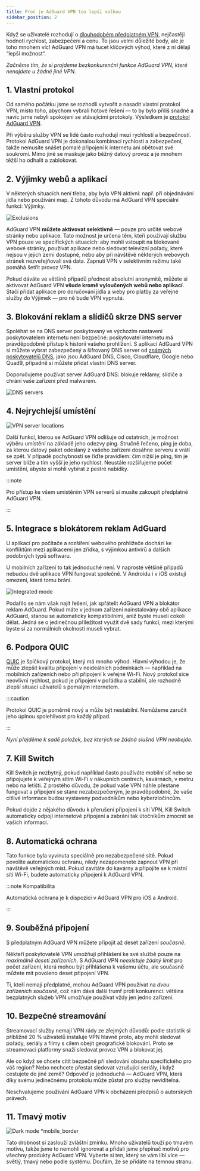 ```yaml
---
title: Proč je AdGuard VPN tou lepší volbou
sidebar_position: 2
---
```


Když se uživatelé rozhodují o [dlouhodobém předplatném VPN](/general/subscription), nejčastěji hodnotí rychlost, zabezpečení a cenu. To jsou velmi důležité body, ale je toho mnohem víc! AdGuard VPN má tucet klíčových výhod, které z ní dělají “lepší možnost“.

*Začněme tím, že si projdeme bezkonkurenční funkce AdGuard VPN, které nenajdete u žádné jiné VPN.*

## 1. Vlastní protokol

Od samého počátku jsme se rozhodli vytvořit a nasadit vlastní protokol VPN, místo toho, abychom vybrali hotové řešení — to by bylo příliš snadné a navíc jsme nebyli spokojeni se stávajícími protokoly. Výsledkem je [protokol AdGuard VPN](/general/adguard-vpn-protocol).

Při výběru služby VPN se lidé často rozhodují mezi rychlostí a bezpečností. Protokol AdGuard VPN je dokonalou kombinací rychlosti a zabezpečení, takže nemusíte snášet pomalé připojení k internetu ani obětovat své soukromí. Mimo jiné se maskuje jako běžný datový provoz a je mnohem těžší ho odhalit a zablokovat.

## 2. Výjimky webů a aplikací

V některých situacích není třeba, aby byla VPN aktivní: např. při objednávání jídla nebo používání map. Z tohoto důvodu má AdGuard VPN speciální funkci: Výjimky.

![Exclusions](https://cdn.adguard.com/content/blog/articles/adguard-vpn/exclusions-en.png)

AdGuard VPN **můžete aktivovat selektivně** — pouze pro určité webové stránky nebo aplikace. Tato možnost je určena těm, kteří používají službu VPN pouze ve specifických situacích: aby mohli vstoupit na blokované webové stránky, používat aplikace nebo sledovat televizní pořady, které nejsou v jejich zemi dostupné, nebo aby při návštěvě některých webových stránek nezveřejňovali svá data. Zapnutí VPN v selektivním režimu také pomáhá šetřit provoz VPN.

Pokud dáváte ve většině případů přednost absolutní anonymitě, můžete si aktivovat AdGuard VPN **všude kromě vyloučených webů nebo aplikací**. Stačí přidat aplikace pro doručování jídla a weby pro platby za veřejné služby do Výjimek — pro ně bude VPN vypnutá.

## 3. Blokování reklam a slídičů skrze DNS server

Spoléhat se na DNS server poskytovaný ve výchozím nastavení poskytovatelem internetu není bezpečné: poskytovatel internetu má pravděpodobně přístup k historii vašeho prohlížení. S aplikací AdGuard VPN si můžete vybrat zabezpečený a šifrovaný DNS server od [známých poskytovatelů DNS](https://adguard-dns.io/kb/general/dns-providers/), jako jsou AdGuard DNS, Cisco, Cloudflare, Google nebo Quad9, případně si můžete přidat vlastní DNS server.

Doporučujeme používat server AdGuard DNS: blokuje reklamy, slídiče a chrání vaše zařízení před malwarem.

![DNS servers](https://cdn.adguard-vpn.com/blog/new/lkarpag_dns_screen_en.png)

## 4. Nejrychlejší umístění

![VPN server locations](https://cdn.adguard.com/content/blog/articles/adguard-vpn/locations-en.png)

Další funkcí, kterou se AdGuard VPN odlišuje od ostatních, je možnost výběru umístění na základě jeho odezvy ping. Stručně řečeno, ping je doba, za kterou datový paket odeslaný z vašeho zařízení dosáhne serveru a vrátí se zpět. V případě pochybností se řiďte pravidlem: čím nižší je ping, tím je server blíže a tím vyšší je jeho rychlost. Neustále rozšiřujeme počet umístění, abyste si mohli vybírat z pestré nabídky.

:::note

Pro přístup ke všem umístěním VPN serverů si musíte zakoupit předplatné AdGuard VPN.

:::

## 5. Integrace s blokátorem reklam AdGuard

U aplikací pro počítače a rozšíření webového prohlížeče dochází ke konfliktům mezi aplikacemi jen zřídka, s výjimkou antivirů a dalších podobných typů softwaru.

U mobilních zařízení to tak jednoduché není. V naprosté většině případů nebudou dvě aplikace VPN fungovat společně. V Androidu i v iOS existují omezení, která tomu brání.

![Integrated mode](https://cdn.adguard.com/content/blog/articles/adguard-vpn/integration-en.png)

Podařilo se nám však najít řešení, jak spřátelit AdGuard VPN a blokátor reklam AdGuard. Pokud máte v jednom zařízení nainstalovány obě aplikace AdGuard, stanou se automaticky kompatibilními, aniž byste museli cokoli dělat. Jedná se o jedinečnou příležitost využít dvě sady funkcí, mezi kterými byste si za normálních okolností museli vybrat.

## 6. Podpora QUIC

[QUIC](https://adguard-dns.io/en/blog/dns-over-quic.html#whatisquic) je špičkový protokol, který má mnoho výhod. Hlavní výhodou je, že může zlepšit kvalitu připojení v neideálních podmínkách — například na mobilních zařízeních nebo při připojení k veřejné Wi-Fi. Nový protokol sice neovlivní rychlost, pokud je připojení v pořádku a stabilní, ale rozhodně zlepší situaci uživatelů s pomalým internetem.

:::caution

Protokol QUIC je poměrně nový a může být nestabilní. Nemůžeme zaručit jeho úplnou spolehlivost pro každý případ.

:::

*Nyní přejděme k sadě položek, bez kterých se žádná slušná VPN neobejde.*

## 7. Kill Switch

Kill Switch je nezbytný, pokud například často používáte mobilní síť nebo se připojujete k veřejným sítím Wi-Fi v nákupních centrech, kavárnách, v metru nebo na letišti. Z prostého důvodu, že pokud vaše VPN náhle přestane fungovat a připojení se stane nezabezpečeným, je pravděpodobné, že vaše citlivé informace budou vystaveny podvodníkům nebo kyberzločincům.

Pokud dojde z nějakého důvodu k přerušení připojení k síti VPN, Kill Switch automaticky odpojí internetové připojení a zabrání tak útočníkům zmocnit se vašich informací.

## 8. Automatická ochrana

Tato funkce byla vyvinuta speciálně pro nezabezpečené sítě. Pokud povolíte automatickou ochranu, nikdy nezapomenete zapnout VPN při návštěvě veřejných míst. Pokud zavítáte do kavárny a připojíte se k místní síti Wi-Fi, budete automaticky připojeni k AdGuard VPN.

:::note Kompatibilita

Automatická ochrana je k dispozici v AdGuard VPN pro iOS a Android.

:::

## 9. Souběžná připojení

S předplatným AdGuard VPN můžete připojit až deset zařízení *současně*.

Někteří poskytovatelé VPN umožňují přihlášení ke své službě pouze na *maximálně deseti zařízeních*. S AdGuard VPN *neexistuje žádný limit* pro počet zařízení, která mohou být přihlášena k vašemu účtu, ale současně můžete mít povoleno deset připojení VPN.

Ti, kteří nemají předplatné, mohou AdGuard VPN používat na *dvou zařízeních současně*, což nám dává další trumf proti konkurenci: většina bezplatných služeb VPN umožňuje používat vždy jen jedno zařízení.

## 10. Bezpečné streamování

Streamovací služby nemají VPN rády ze zřejmých důvodů: podle statistik si přibližně 20 % uživatelů instaluje VPN hlavně proto, aby mohli sledovat pořady, seriály a filmy s cílem obejít geografické blokování. Proto se streamovací platformy snaží sledovat provoz VPN a blokovat jej.

Ale co když se chcete cítit bezpečně při sledování obsahu specifického pro váš region? Nebo nechcete přestat sledovat vzrušující seriály, i když cestujete do jiné země? Odpověď je jednoduchá — AdGuard VPN, která díky svému jedinečnému protokolu může zůstat pro služby neviditelná.

Neschvalujeme používání AdGuard VPN k obcházení předpisů o autorských právech.

## 11. Tmavý motiv

![Dark mode *mobile_border](https://cdn.adguardvpn.com/public/Adguard/Blog/vpn/main_en_black.png)

Tato drobnost si zaslouží zvláštní zmínku. Mnoho uživatelů touží po tmavém motivu, takže jsme to nemohli ignorovat a přidali jsme přepínač motivů pro všechny produkty AdGuard VPN. Vyberte si ten, který se vám líbí více — světlý, tmavý nebo podle systému. Doufám, že se přidáte na temnou stranu.
